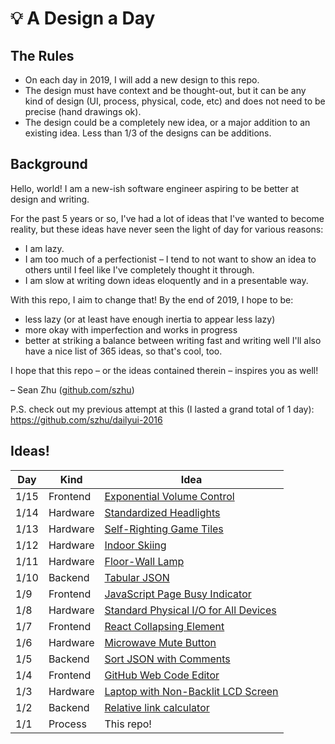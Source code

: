# :bulb: A Design a Day

## The Rules

- On each day in 2019, I will add a new design to this repo.
- The design must have context and be thought-out, but it can be any kind of design (UI, process, physical, code, etc) and does not need to be precise (hand drawings ok).
- The design could be a completely new idea, or a major addition to an existing idea. Less than 1/3 of the designs can be additions.

## Background

Hello, world! I am a new-ish software engineer aspiring to be better at design and writing.

For the past 5 years or so, I've had a lot of ideas that I've wanted to become reality, but these ideas have never seen the light of day for various reasons:
- I am lazy.
- I am too much of a perfectionist – I tend to not want to show an idea to others until I feel like I've completely thought it through.
- I am slow at writing down ideas eloquently and in a presentable way.

With this repo, I aim to change that! By the end of 2019, I hope to be:
- less lazy (or at least have enough inertia to appear less lazy)
- more okay with imperfection and works in progress
- better at striking a balance between writing fast and writing well 
I'll also have a nice list of 365 ideas, so that's cool, too.

I hope that this repo – or the ideas contained therein – inspires you as well!

– Sean Zhu ([github.com/szhu](https://github.com/szhu))

P.S. check out my previous attempt at this (I lasted a grand total of 1 day): https://github.com/szhu/dailyui-2016

## Ideas!

| Day  | Kind     | Idea
| ---- | -------  | ---------------------
| 1/15 | Frontend | [Exponential Volume Control](designs/exponential-volume-control.md)
| 1/14 | Hardware | [Standardized Headlights](designs/standardized-headlights.md)
| 1/13 | Hardware | [Self-Righting Game Tiles](designs/self-righting-game-tiles.md)
| 1/12 | Hardware | [Indoor Skiing](designs/indoor-skiing.md)
| 1/11 | Hardware | [Floor-Wall Lamp](designs/floor-wall-lamp.md)
| 1/10 | Backend  | [Tabular JSON](designs/tabular-json.md)
| 1/9  | Frontend | [JavaScript Page Busy Indicator](designs/javascript-page-busy-indicator.md)
| 1/8  | Hardware | [Standard Physical I/O for All Devices](designs/standard-physical-io-for-all-devices.md)
| 1/7  | Frontend | [React Collapsing Element](designs/react-collapsing-element.md)
| 1/6  | Hardware | [Microwave Mute Button](designs/microwave-mute-button.md)
| 1/5  | Backend  | [Sort JSON with Comments](designs/sort-json-with-comments.md)
| 1/4  | Frontend | [GitHub Web Code Editor](designs/github-web-code-editor.md)
| 1/3  | Hardware | [Laptop with Non-Backlit LCD Screen](designs/laptop-with-non-backlit-lcd-screen.md)
| 1/2  | Backend  | [Relative link calculator](designs/relative-link-calculator.md)
| 1/1  | Process  | This repo!
